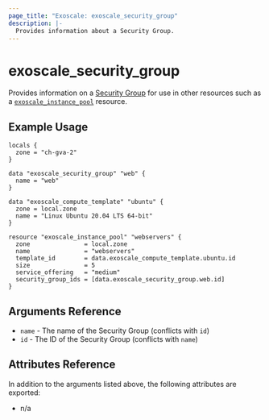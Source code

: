 ```yaml
---
page_title: "Exoscale: exoscale_security_group"
description: |-
  Provides information about a Security Group.
---
```


# exoscale\_security\_group

Provides information on a [Security Group][sg-doc] for use in other resources such as a [`exoscale_instance_pool`][r-instance_pool] resource.


## Example Usage

```hcl
locals {
  zone = "ch-gva-2"
}

data "exoscale_security_group" "web" {
  name = "web"
}

data "exoscale_compute_template" "ubuntu" {
  zone = local.zone
  name = "Linux Ubuntu 20.04 LTS 64-bit"
}

resource "exoscale_instance_pool" "webservers" {
  zone               = local.zone
  name               = "webservers"
  template_id        = data.exoscale_compute_template.ubuntu.id
  size               = 5
  service_offering   = "medium"
  security_group_ids = [data.exoscale_security_group.web.id]
}
```


## Arguments Reference

* `name` - The name of the Security Group (conflicts with `id`)
* `id` - The ID of the Security Group (conflicts with `name`)


## Attributes Reference

In addition to the arguments listed above, the following attributes are exported:

* n/a


[sg-doc]: https://community.exoscale.com/documentation/compute/security-groups/
[r-compute]: ../resources/compute
[r-instance_pool]: ../resources/instance_pool
